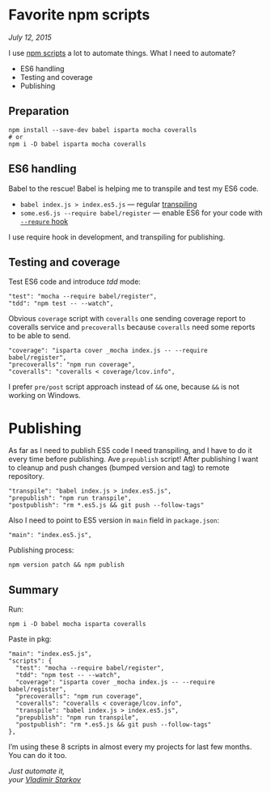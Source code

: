 # Favorite npm scripts

_July 12, 2015_

I use [npm scripts](/npm-scripts-basics/) a lot to automate things. What I need to automate?

* ES6 handling
* Testing and coverage
* Publishing

## Preparation

    npm install --save-dev babel isparta mocha coveralls
    # or
    npm i -D babel isparta mocha coveralls

## ES6 handling

Babel to the rescue! Babel is helping me to transpile and test my ES6 code.

* `babel index.js > index.es5.js` — regular [transpiling][cli]
* `some.es6.js --require babel/register` — enable ES6 for your code with [`--requre` hook][require]

I use require hook in development, and transpiling for publishing.

[cli]: https://babeljs.io/docs/usage/cli/
[require]: https://babeljs.io/docs/usage/require/

## Testing and coverage

Test ES6 code and introduce _tdd_ mode:

    "test": "mocha --require babel/register",
    "tdd": "npm test -- --watch",

Obvious `coverage` script with `coveralls` one sending coverage report to coveralls service and `precoveralls` because `coveralls` need some reports to be able to send.

    "coverage": "isparta cover _mocha index.js -- --require babel/register",
    "precoveralls": "npm run coverage",
    "coveralls": "coveralls < coverage/lcov.info",

I prefer `pre/post` script approach instead of `&&` one, because `&&` is not working on Windows.

# Publishing

As far as I need to publish ES5 code I need transpiling, and I have to do it every time before publishing. Ave `prepublish` script! After publishing I want to cleanup and push changes (bumped version and tag) to remote repository.

    "transpile": "babel index.js > index.es5.js",
    "prepublish": "npm run transpile",
    "postpublish": "rm *.es5.js && git push --follow-tags"

Also I need to point to ES5 version in `main` field in `package.json`:

    "main": "index.es5.js",

Publishing process:

    npm version patch && npm publish

## Summary

Run:

    npm i -D babel mocha isparta coveralls

Paste in pkg:

    "main": "index.es5.js",
    "scripts": {
      "test": "mocha --require babel/register",
      "tdd": "npm test -- --watch",
      "coverage": "isparta cover _mocha index.js -- --require babel/register",
      "precoveralls": "npm run coverage",
      "coveralls": "coveralls < coverage/lcov.info",
      "transpile": "babel index.js > index.es5.js",
      "prepublish": "npm run transpile",
      "postpublish": "rm *.es5.js && git push --follow-tags"
    },

I’m using these 8 scripts in almost every my projects for last few months. You can do it too.

_Just automate it,  
your [Vladimir Starkov](https://iamstarkov.com/)_
